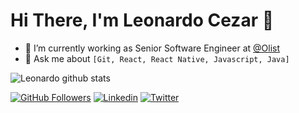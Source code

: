 # Hi There, I'm Leonardo Cezar 👋

- 🔭 I’m currently working as Senior Software Engineer at [@Olist](https://github.com/olist)
- 💬 Ask me about `[Git, React, React Native, Javascript, Java]` 

![Leonardo github stats](https://github-readme-stats.vercel.app/api?username=Leonardocezar&show_icons=true&theme=radical)

[![GitHub Followers](https://img.shields.io/github/followers/Leonardocezar?style=flat&labelColor=0D0D0D&logo=Github&Color=white)](https://github.com/Leonardocezar)
[![Linkedin](https://img.shields.io/badge/-LinkedIn-060606?style=flat&labelColor=0D0D0D&logo=Linkedin&Color=white)](https://www.linkedin.com/in/leonardo-cezar-dos-santos-90b92430/)
[![Twitter](https://img.shields.io/badge/-Twitter-060606?style=flat&labelColor=0D0D0D&logo=Twitter&Color=white)](https://twitter.com/Leonardoc3zar)
